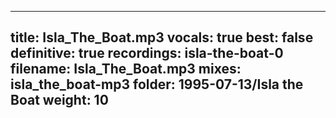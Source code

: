 
---
title: Isla_The_Boat.mp3
vocals: true
best: false
definitive: true
recordings: isla-the-boat-0
filename: Isla_The_Boat.mp3
mixes: isla_the_boat-mp3
folder: 1995-07-13/Isla the Boat
weight: 10
---
